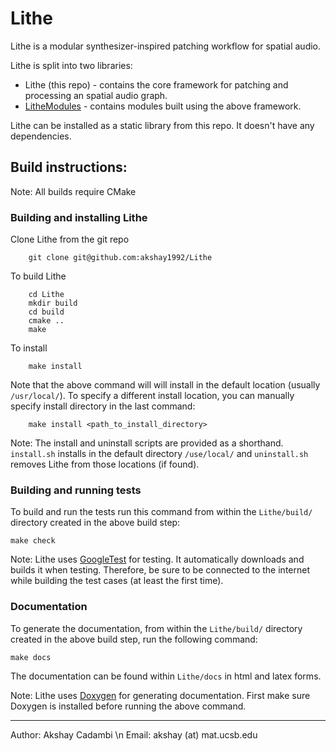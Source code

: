 Lithe
=====

Lithe is a modular synthesizer-inspired patching workflow for spatial audio. 

Lithe is split into two libraries: 
* Lithe (this repo) - contains the core framework for patching and processing an spatial audio graph. 
* [LitheModules](https://github.com/akshay1992/LitheModules) - contains modules built using the above framework. 

Lithe can be installed as a static library from this repo. It doesn't have any dependencies. 

Build instructions:
-------------------
Note: All builds require CMake

### Building and installing Lithe

Clone Lithe from the git repo  

        git clone git@github.com:akshay1992/Lithe

To build Lithe  

        cd Lithe
        mkdir build
        cd build
        cmake ..
        make

To install  

        make install

Note that the above command will will install in the default location (usually `/usr/local/`). To specify a different install location, you can manually specify install directory in the last command:
    
        make install <path_to_install_directory>

Note: The install and uninstall scripts are provided as a shorthand. `install.sh` installs in the default directory `/use/local/` and `uninstall.sh` removes Lithe from those locations (if found).

### Building and running tests
To build and run the tests run this command from within the `Lithe/build/` directory created in the above build step:

    make check
    
Note: Lithe uses [GoogleTest](https://github.com/google/googletest/archive/master.zip) for testing. It automatically downloads and builds it when testing. Therefore, be sure to be connected to the internet while building the test cases (at least the first time).

### Documentation
To generate the documentation, from within the `Lithe/build/` directory created in the above build step, run the following command:

    make docs

The documentation can be found within `Lithe/docs` in html and latex forms. 
    
Note: Lithe uses [Doxygen](http://www.stack.nl/~dimitri/doxygen/index.html) for generating documentation. First make sure Doxygen is installed before running the above command.

-------------------  
Author: Akshay Cadambi  \n
Email: akshay (at) mat.ucsb.edu